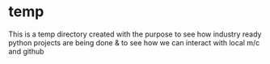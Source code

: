 # temp
This is a temp directory created with the purpose to see how industry ready python projects are being done
& to see how we can interact with local m/c and github
